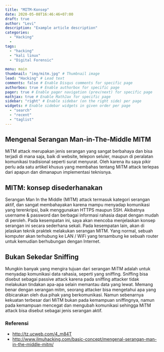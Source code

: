 ```yaml
---
title: "MITM-Konsep"
date: 2020-05-08T16:46:46+07:00
draft: true
author: "Levi"
description: "Example article description"
categories:
  - "Hacking"
  -
tags:
  - "hacking"
  - "kali linux"
  - "Digital Forensic"
  
menu: main
thumbnail: "img/mitm.jpg" # Thumbnail image
lead: "Hacking" # Lead text
comments: false # Enable Disqus comments for specific page
authorbox: true # Enable authorbox for specific page
pager: true # Enable pager navigation (prev/next) for specific page
mathjax: true # Enable MathJax for specific page
sidebar: "right" # Enable sidebar (on the right side) per page
widgets: # Enable sidebar widgets in given order per page
  - "search"
  - "recent"
  - "taglist"
---
```

## Mengenal Serangan Man-in-The-Middle MITM
MiTM attack merupakan jenis serangan yang sangat berbahaya dan bisa terjadi di mana saja, baik di website, telepon seluler, maupun di peralatan komunikasi tradisional seperti surat menyurat. Oleh karena itu saya pikir perlu ada satu artikel khusus yang membahas tentang MiTM attack terlepas dari apapun dan dimanapun implementasi teknisnya.

## MITM: konsep disederhanakan
Serangan Man In the Middle (MITM) attack termasuk kategori serangan aktif, dan sangat membahayakan karena mampu menyadap komunikasi yang terenkripsi, baik menggunakan HTTPS maupun SSH. Akibatnya username & password dan berbagai informasi rahasia dapat dengan mudah di peroleh. Pada kesempatan ini, saya akan mencoba menjelaskan konsep serangan ini secara sederhana sekali. Pada kesempatan lain, akan di jelaskan teknik praktek melakukan serangan MITM. Yang normal, sebuah komputer akan terhubung ke LAN / WiFi yang tersambung ke sebuah router untuk kemudian berhubungan dengan Internet.

## Bukan Sekedar Sniffing
Mungkin banyak yang mengira tujuan dari serangan MiTM adalah untuk menyadap komunikasi data rahasia, seperti yang sniffing. Sniffing bisa disebut sebagai passive attack karena pada sniffing attacker tidak melakukan tindakan apa-apa selain memantau data yang lewat. Memang benar dengan serangan mitm, seorang attacker bisa mengetahui apa yang dibicarakan oleh dua pihak yang berkomunikasi. Namun sebenarnya kekuatan terbesar dari MiTM bukan pada kemampuan sniffingnya, namun pada kemampuan mencegat dan mengubah komunikasi sehingga MiTM attack bisa disebut sebagai jenis serangan aktif.

### Referensi
* http://tz.ucweb.com/4_m84T
* http://www.ilmuhacking.com/basic-concept/mengenal-serangan-man-in-the-middle-mitm/


